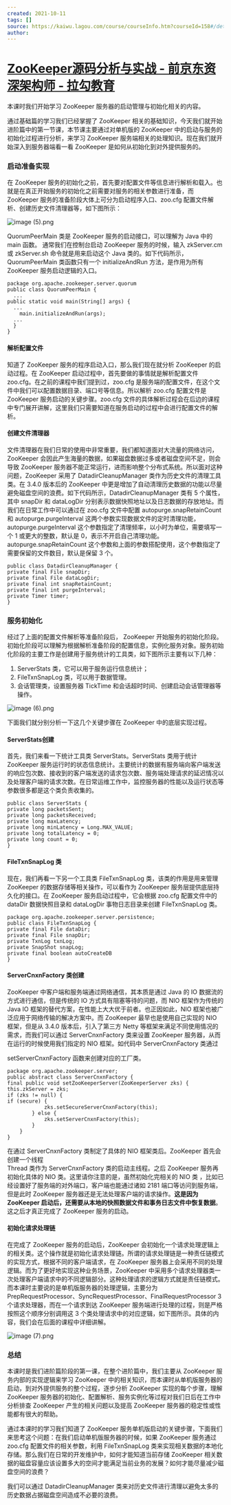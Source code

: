 ```yaml
---
created: 2021-10-11
tags: []
source: https://kaiwu.lagou.com/course/courseInfo.htm?courseId=158#/detail/pc?id=3130
author: 
---
```


# [ZooKeeper源码分析与实战 - 前京东资深架构师 - 拉勾教育](https://kaiwu.lagou.com/course/courseInfo.htm?courseId=158#/detail/pc?id=3130)


本课时我们开始学习 ZooKeeper 服务器的启动管理与初始化相关的内容。

通过基础篇的学习我们已经掌握了 ZooKeeper 相关的基础知识，今天我们就开始进阶篇中的第一节课，本节课主要通过对单机版的 ZooKeeper 中的启动与服务的初始化过程进行分析，来学习 ZooKeeper 服务端相关的处理知识。现在我们就开始深入到服务器端看一看 ZooKeeper 是如何从初始化到对外提供服务的。

### 启动准备实现

在 ZooKeeper 服务的初始化之前，首先要对配置文件等信息进行解析和载入。也就是在真正开始服务的初始化之前需要对服务的相关参数进行准备，而 ZooKeeper 服务的准备阶段大体上可分为启动程序入口、zoo.cfg 配置文件解析、创建历史文件清理器等，如下图所示：

![image (5).png](https://s0.lgstatic.com/i/image/M00/12/F2/Ciqc1F7OQ_uAU5yzAABbrnOyALM516.png)

QuorumPeerMain 类是 ZooKeeper 服务的启动接口，可以理解为 Java 中的 main 函数。 通常我们在控制台启动 ZooKeeper 服务的时候，输入 zkServer.cm 或 zkServer.sh 命令就是用来启动这个 Java 类的。如下代码所示，QuorumPeerMain 类函数只有一个 initializeAndRun 方法，是作用为所有 ZooKeeper 服务启动逻辑的入口。

```
package org.apache.zookeeper.server.quorum
public class QuorumPeerMain {
  ...
public static void main(String[] args) {
  ...
    main.initializeAndRun(args);
  ...
  }
}
```

#### 解析配置文件

知道了 ZooKeeper 服务的程序启动入口，那么我们现在就分析 ZooKeeper 的启动过程。在 ZooKeeper 启动过程中，首先要做的事情就是解析配置文件 zoo.cfg。在之前的课程中我们提到过，zoo.cfg 是服务端的配置文件，在这个文件中我们可以配置数据目录、端口号等信息。所以解析 zoo.cfg 配置文件是 ZooKeeper 服务启动的关键步骤。zoo.cfg 文件的具体解析过程会在后边的课程中专门展开讲解，这里我们只需要知道在服务启动的过程中会进行配置文件的解析。

#### 创建文件清理器

文件清理器在我们日常的使用中非常重要，我们都知道面对大流量的网络访问，ZooKeeper 会因此产生海量的数据，如果磁盘数据过多或者磁盘空间不足，则会导致 ZooKeeper 服务器不能正常运行，进而影响整个分布式系统。所以面对这种问题，ZooKeeper 采用了 DatadirCleanupManager 类作为历史文件的清理工具类。在 3.4.0 版本后的 ZooKeeper 中更是增加了自动清理历史数据的功能以尽量避免磁盘空间的浪费。如下代码所示，DatadirCleanupManager 类有 5 个属性，其中 snapDir 和 dataLogDir 分别表示数据快照地址以及日志数据的存放地址。而我们在日常工作中可以通过在 zoo.cfg 文件中配置 autopurge.snapRetainCount 和 autopurge.purgeInterval 这两个参数实现数据文件的定时清理功能，autopurge.purgeInterval 这个参数指定了清理频率，以小时为单位，需要填写一个 1 或更大的整数，默认是 0，表示不开启自己清理功能。autopurge.snapRetainCount 这个参数和上面的参数搭配使用，这个参数指定了需要保留的文件数目，默认是保留 3 个。

```
public class DatadirCleanupManager {
private final File snapDir;
private final File dataLogDir;
private final int snapRetainCount;
private final int purgeInterval;
private Timer timer;
}
```

### 服务初始化

经过了上面的配置文件解析等准备阶段后， ZooKeeper 开始服务的初始化阶段。初始化阶段可以理解为根据解析准备阶段的配置信息，实例化服务对象。服务初始化阶段的主要工作是创建用于服务统计的工具类，如下图所示主要有以下几种：

1.  ServerStats 类，它可以用于服务运行信息统计；
2.  FileTxnSnapLog 类，可以用于数据管理。
3.  会话管理类，设置服务器 TickTime 和会话超时时间、创建启动会话管理器等操作。

![image (6).png](https://s0.lgstatic.com/i/image/M00/12/FD/CgqCHl7ORB-AdNM1AABRbvNSlEE886.png)

下面我们就分别分析一下这几个关键步骤在 ZooKeeper 中的底层实现过程。

#### ServerStats创建

首先，我们来看一下统计工具类 ServerStats。ServerStats 类用于统计 ZooKeeper 服务运行时的状态信息统计。主要统计的数据有服务端向客户端发送的响应包次数、接收到的客户端发送的请求包次数、服务端处理请求的延迟情况以及处理客户端的请求次数。在日常运维工作中，监控服务器的性能以及运行状态等参数很多都是这个类负责收集的。

```
public class ServerStats {
private long packetsSent;
private long packetsReceived;
private long maxLatency;
private long minLatency = Long.MAX_VALUE;
private long totalLatency = 0;
private long count = 0;
}
```

#### FileTxnSnapLog 类

现在，我们再看一下另一个工具类 FileTxnSnapLog 类，该类的作用是用来管理 ZooKeeper 的数据存储等相关操作，可以看作为 ZooKeeper 服务层提供底层持久化的接口。在 ZooKeeper 服务启动过程中，它会根据 zoo.cfg 配置文件中的 dataDir 数据快照目录和 dataLogDir 事物日志目录来创建 FileTxnSnapLog 类。

```
package org.apache.zookeeper.server.persistence;
public class FileTxnSnapLog {
private final File dataDir;
private final File snapDir;
private TxnLog txnLog;
private SnapShot snapLog;
private final boolean autoCreateDB
}
```

#### ServerCnxnFactory 类创建

ZooKeeper 中客户端和服务端通过网络通信，其本质是通过 Java 的 IO 数据流的方式进行通信，但是传统的 IO 方式具有阻塞等待的问题，而 NIO 框架作为传统的 Java IO 框架的替代方案，在性能上大大优于前者。也正因如此，NIO 框架也被广泛应用于网络传输的解决方案中。而 ZooKeeper 最早也是使用自己实现的 NIO 框架，但是从 3.4.0 版本后，引入了第三方 Netty 等框架来满足不同使用情况的需求，而我们可以通过 ServerCnxnFactory 类来设置 ZooKeeper 服务器，从而在运行的时候使用我们指定的 NIO 框架。如代码中 ServerCnxnFactory 类通过

setServerCnxnFactory 函数来创建对应的工厂类。

```
package org.apache.zookeeper.server;
public abstract class ServerCnxnFactory {
final public void setZooKeeperServer(ZooKeeperServer zks) {
this.zkServer = zks;
if (zks != null) {
if (secure) {
            zks.setSecureServerCnxnFactory(this);
        } else {
            zks.setServerCnxnFactory(this);
        }
    }
}
```

在通过 ServerCnxnFactory 类制定了具体的 NIO 框架类后。ZooKeeper 首先会创建一个线程  
Thread 类作为 ServerCnxnFactory 类的启动主线程。之后 ZooKeeper 服务再初始化具体的 NIO 类。这里请你注意的是，虽然初始化完相关的 NIO 类 ，比如已经设置好了服务端的对外端口，客户端也能通过诸如 2181 端口等访问到服务端，但是此时 ZooKeeper 服务器还是无法处理客户端的请求操作。**这是因为 ZooKeeper 启动后，还需要从本地的快照数据文件和事务日志文件中恢复数据**。这之后才真正完成了 ZooKeeper 服务的启动。

#### 初始化请求处理链

在完成了 ZooKeeper 服务的启动后，ZooKeeper 会初始化一个请求处理逻辑上的相关类。这个操作就是初始化请求处理链。所谓的请求处理链是一种责任链模式的实现方式，根据不同的客户端请求，在 ZooKeeper 服务器上会采用不同的处理逻辑。而为了更好地实现这种业务场景，ZooKeeper 中采用多个请求处理器类一次处理客户端请求中的不同逻辑部分。这种处理请求的逻辑方式就是责任链模式。而本课时主要说的是单机版服务器的处理逻辑，主要分为PrepRequestProcessor、SyncRequestProcessor、FinalRequestProcessor 3 个请求处理器，而在一个请求到达 ZooKeeper 服务端进行处理的过程，则是严格按照这个顺序分别调用这 3 个类处理请求中的对应逻辑，如下图所示。具体的内容，我们会在后面的课程中详细讲解。

![image (7).png](https://s0.lgstatic.com/i/image/M00/12/FD/CgqCHl7ORDiAIMqzAABBGUvvhFU739.png)

### 总结

本课时是我们进阶篇阶段的第一课，在整个进阶篇中，我们主要从 ZooKeeper 服务内部的实现逻辑来学习 ZooKeeper 中的相关知识，而本课时从单机版服务器的启动，到对外提供服务的整个过程，逐步分析 ZooKeeper 实现的每个步骤，理解 ZooKeeper 服务器的初始化、配置解析、服务实例化等过程对我们日后在工作中分析排查 ZooKeeper 产生的相关问题以及提高 ZooKeeper 服务器的稳定性或性能都有很大的帮助。

通过本课时的学习我们知道了 ZooKeeper 服务单机版启动的关键步骤，下面我们来思考这个问题：在我们启动单机版服务器的时候，如果 ZooKeeper 服务通过 zoo.cfg 配置文件的相关参数，利用 FileTxnSnapLog 类来实现相关数据的本地化存储。那么我们在日常的开发维护中，如何才能知道当前存储 ZooKeeper 相关数据的磁盘容量应该设置多大的空间才能满足当前业务的发展？如何才能尽量减少磁盘空间的浪费？

我们可以通过 DatadirCleanupManager 类来对历史文件进行清理以避免太多的历史数据占据磁盘空间造成不必要的浪费。
